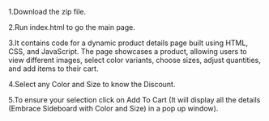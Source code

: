 1.Download the zip file.

2.Run index.html to go the main page.

3.It contains code for a dynamic product details page built using HTML, CSS, and JavaScript. The page showcases a product, allowing users to view different images, select color variants, choose sizes, adjust quantities, and add items to their cart.

4.Select any Color and Size to know the Discount.

5.To ensure your selection click on Add To Cart (It will display all the details (Embrace Sideboard with Color and Size) in a pop up window).
